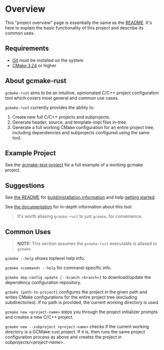 # Overview

This "project overview" page is essentially the same as the [README](/README.md).
It's here to explain the basic functionality of this project and describe its common uses.

## Requirements

- [Git](https://git-scm.com/) must be installed on the system
- [CMake 3.24](https://cmake.org/download/) or higher

## About gcmake-rust

`gcmake-rust` aims to be an intuitive, opinionated C/C++ project configuration tool which covers
most general and common use cases.

`gcmake-rust` currently provides the ability to:

1. Create new full C/C++ projects and subprojects.
2. Generate header, source, and template-impl files in-tree.
3. Generate a full working CMake configuration for an entire project tree, including dependencies
and subprojects configured using the same tool.

## Example Project

See the [gcmake-test-project](https://github.com/scupit/gcmake-test-project) for a full example
of a working gcmake project.

## Suggestions

See [the README](/README.md) for [build/installation information](/README.md#getting-started) and
help [getting started](/README.md#getting-started).

See [the documentation](Docs_Home.md) for in-depth information about this tool.

> It's worth aliasing `gcmake-rust` to just `gcmake`, for convenience.

## Common Uses

> **NOTE:** This section assumes the `gcmake-rust` executable is aliased to `gcmake`.

`gcmake --help` shows toplevel help info.

`gcmake <command> --help` for command-specific info.

`gcmake dep-config update [--branch <branch>]` to download/update the dependency configuration repository.

`gcmake [path-to-project]` configures the project in the given path and writes CMake configurations for the entire
project tree (excluding subdirectories).  If no path is provided, the current working directory is used.

`gcmake new <project-name>` steps you through the project initializer prompts and creates a new C/C++ project.

`gcmake new --subproject <project-name>` checks if the current working directory is a GCMake-rust project.
If it is, then runs the same project configuration process as above and creates the project in
*subprojects/\<project-name\>*.
